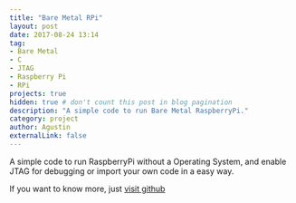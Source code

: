 ```yaml
---
title: "Bare Metal RPi"
layout: post
date: 2017-08-24 13:14
tag: 
- Bare Metal
- C
- JTAG
- Raspberry Pi
- RPi
projects: true
hidden: true # don't count this post in blog pagination
description: "A simple code to run Bare Metal RaspberryPi."
category: project
author: Agustin
externalLink: false
---
```


A simple code to run RaspberryPi without a Operating System, 
and enable JTAG for debugging or import your own code in a easy way.

If you want to know more, just [visit github](https://github.com/agusnt/BareMetal-RaspberryPi)

